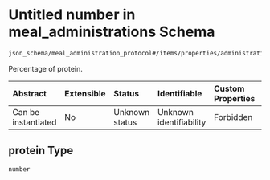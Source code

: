 # Untitled number in meal\_administrations Schema

```txt
json_schema/meal_administration_protocol#/items/properties/administrations/items/properties/meal_composition/properties/protein
```

Percentage of protein.

| Abstract            | Extensible | Status         | Identifiable            | Custom Properties | Additional Properties | Access Restrictions | Defined In                                                                                                             |
| :------------------ | :--------- | :------------- | :---------------------- | :---------------- | :-------------------- | :------------------ | :--------------------------------------------------------------------------------------------------------------------- |
| Can be instantiated | No         | Unknown status | Unknown identifiability | Forbidden         | Allowed               | none                | [meal\_administration\_protocol.schema.json\*](../out/meal_administration_protocol.schema.json "open original schema") |

## protein Type

`number`
